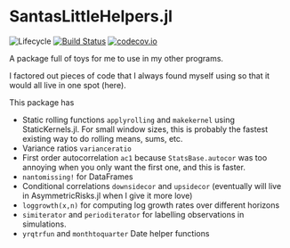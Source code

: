 # SantasLittleHelpers.jl

![Lifecycle](https://img.shields.io/badge/lifecycle-experimental-orange.svg)<!--
![Lifecycle](https://img.shields.io/badge/lifecycle-maturing-blue.svg)
![Lifecycle](https://img.shields.io/badge/lifecycle-stable-green.svg)
![Lifecycle](https://img.shields.io/badge/lifecycle-retired-orange.svg)
![Lifecycle](https://img.shields.io/badge/lifecycle-archived-red.svg)
![Lifecycle](https://img.shields.io/badge/lifecycle-dormant-blue.svg) -->
[![Build Status](https://travis-ci.com/tbeason/SantasLittleHelpers.jl.svg?branch=master)](https://travis-ci.com/tbeason/SantasLittleHelpers.jl)
[![codecov.io](http://codecov.io/github/tbeason/SantasLittleHelpers.jl/coverage.svg?branch=master)](http://codecov.io/github/tbeason/SantasLittleHelpers.jl?branch=master)
<!--
[![Documentation](https://img.shields.io/badge/docs-stable-blue.svg)](https://tbeason.github.io/SantasLittleHelpers.jl/stable)
[![Documentation](https://img.shields.io/badge/docs-master-blue.svg)](https://tbeason.github.io/SantasLittleHelpers.jl/dev)
-->


A package full of toys for me to use in my other programs.

I factored out pieces of code that I always found myself using so that it would all live in one spot (here).

This package has
 - Static rolling functions `applyrolling` and `makekernel` using StaticKernels.jl. For small window sizes, this is probably the fastest existing way to do rolling means, sums, etc.
 - Variance ratios `varianceratio`
 - First order autocorrelation `ac1` because `StatsBase.autocor` was too annoying when you only want the first one, and this is faster.
 - `nantomissing!` for DataFrames
 - Conditional correlations `downsidecor` and `upsidecor` (eventually will live in AsymmetricRisks.jl when I give it more love)
 - `loggrowth(x,n)` for computing log growth rates over different horizons
 - `simiterator` and `perioditerator` for labelling observations in simulations.
 - `yrqtrfun` and `monthtoquarter` Date helper functions